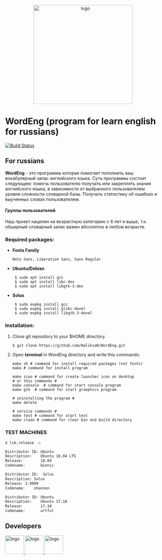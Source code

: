 <div align="center">
<a href="https://github.com/HaliksaR/WordEng">
<img src="https://user-images.githubusercontent.com/35256960/37650164-b57a8ba4-2c66-11e8-9f42-91fd9a7e63f8.png" width="320" height="320" alt="logo"></img>
</a>
</div>

# WordEng (program for learn english for russians)
[![Build Status](https://travis-ci.org/HaliksaR/WordEng.svg?branch=master)](https://travis-ci.org/HaliksaR/WordEng)
## For russians
**WordEng** - это программа которая помогает пополнить ваш вокабулярный запас английского языка. Суть программы состоит следующем: помочь пользователю получать или закреплять знания английского языка, в зависимости от выбранного пользователем уровня сложности словарной базы. Получать статистику об ошибках и выученных словах пользователем.

#### Группы пользователей
Наш проект нацелен на возрастную категорию с 6 лет и выше, т.к. обширный словарный запас важен абсолютно в любом возрасте.
### Required packages:
 - **Fonts Family**
   ```
   Noto Sans, Liberation Sans, Sans Regular
   ```
 - **Ubuntu/Debian**
   ```
    $ sudo apt install gcc
    $ sudo apt install libc-dev
    $ sudo apt install libgtk-3-dev
   ```
 - **Solus**
   ```
    $ sudo eopkg install gcc
    $ sudo eopkg install glibc-devel
    $ sudo eopkg install libgtk-3-devel
   ```
   
### Installation:
1. Clone git repository to your $HOME directory.
   ```bash
   $ git clone https://github.com/HaliksaR/WordEng.git
   ```
2. Open **terminal** in WordEng directory and write this commands:
   ```make
   make sh # command for install required packages (not fonts)
   make # command for install program
   
   make icon # command for create launcher icon on desktop
   # or this commands #
   make console  # command for start console program
   make gtk  # command for start graephics program
   
   # uninstalling the program #
   make delete
   
   # service commands #
   make test # command for start test
   make clean # command for clear bin and build directory
   ```

### TEST MACHINES
   ```bash
   $ lsb_release -a
   ```
   ```bash
   Distributor ID: Ubuntu
   Description:    Ubuntu 18.04 LTS
   Release:        18.04
   Codename:       bionic
   ```
   ```bash
   Distributor ID:	Solus
   Description:	Solus
   Release:	3.9999
   Codename:	shannon
   ```
   ```bash
   Distributor ID: Ubuntu
   Description:    Ubuntu 17.10
   Release:        17.10
   Codename:       artful
   ```
## Developers
<div>
<a href="https://github.com/HaliksaR">
<img src="https://avatars3.githubusercontent.com/u/35256960?s=460&v=4" width="60" height="60" alt="logo"></img>
</a>
<a href="https://github.com/KrackensCorp">
<img src="https://avatars2.githubusercontent.com/u/36221843?s=460&v=4" width="60" height="60" alt="logo"></img>
</a>
<a href="https://github.com/artemka13722">
<img src="https://avatars1.githubusercontent.com/u/36222432?s=460&v=4" width="60" height="60" alt="logo"></img>
</a>
</div>
